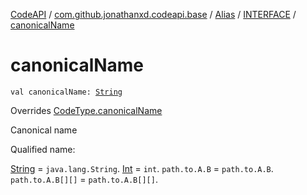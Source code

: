 [CodeAPI](../../../index.md) / [com.github.jonathanxd.codeapi.base](../../index.md) / [Alias](../index.md) / [INTERFACE](index.md) / [canonicalName](.)

# canonicalName

`val canonicalName: `[`String`](https://kotlinlang.org/api/latest/jvm/stdlib/kotlin/-string/index.html)

Overrides [CodeType.canonicalName](../../../com.github.jonathanxd.codeapi.type/-code-type/canonical-name.md)

Canonical name

Qualified name:

[String](https://kotlinlang.org/api/latest/jvm/stdlib/kotlin/-string/index.html) = `java.lang.String`.
[Int](https://kotlinlang.org/api/latest/jvm/stdlib/kotlin/-int/index.html) = `int`.
`path.to.A.B` = `path.to.A.B`.
`path.to.A.B[][]` = `path.to.A.B[][]`.

